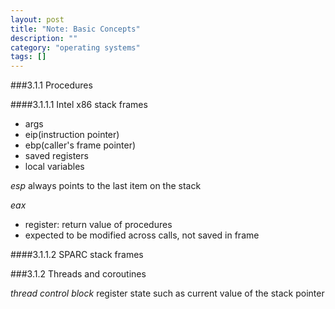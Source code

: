 ```yaml
---
layout: post
title: "Note: Basic Concepts"
description: ""
category: "operating systems"
tags: []
---
```


###3.1.1 Procedures

####3.1.1.1 Intel x86 stack frames

- args
- eip(instruction pointer)
- ebp(caller's frame pointer)
- saved registers
- local variables

_esp_ always points to the last item on the stack

_eax_ 

- register: return value of procedures
- expected to be modified across calls, not saved in frame

####3.1.1.2 SPARC stack frames

###3.1.2 Threads and coroutines

_thread control block_ register state such as current value of the stack pointer




